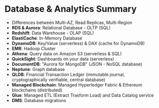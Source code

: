 # Database & Analytics Summary

- Differences between Multi-AZ, Read Replicas, Multi-Region
- **RDS & Aurora**: Relational Database - OLTP (SQL)
- **Redshift**: Data Warehouse - OLAP (SQL)
- **ElastiCache**: In-Memory Database
- **DynamoDB**: Key/Value (serverless) & DAX (cache for DynamoDB)
- **EMR**: Hadoop Cluster
- **Athena**: Query data on Amazon S3 (serverless & SQL)
- **QuickSight**: Dashboards on your data (serverless)
- **DocumentDB**: "Aurora for MongoDB" (JSON - NoSQL database)
- **Neptune**: Graph database
- **QLDB**: Financial Transaction Ledger (immutable journal, cryptographically verifiable, central database)
- **Managed Blockchain**: Managed Hyperledger Fabric & Ethereum blockchains (distributed)
- **Glue**: Managed ETL (Extract Trasform Load) and Data Catalog service
- **DMS**: Database migrations

